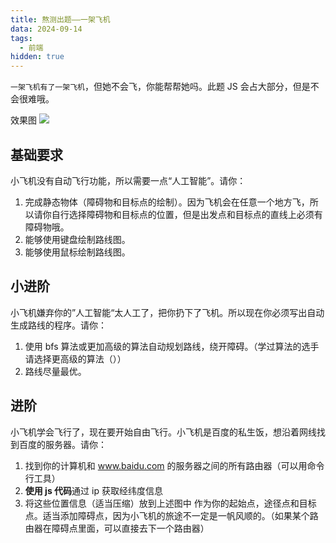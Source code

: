 ```yaml
---
title: 熬测出题——一架飞机
data: 2024-09-14
tags:
  - 前端
hidden: true
---
```

`一架飞机有了一架飞机`，但她不会飞，你能帮帮她吗。此题 JS 会占大部分，但是不会很难哦。

效果图
![](aoce2.gif)
## 基础要求
小飞机没有自动飞行功能，所以需要一点“人工智能”。请你：
1. 完成静态物体（障碍物和目标点的绘制）。因为飞机会在任意一个地方飞，所以请你自行选择障碍物和目标点的位置，但是出发点和目标点的直线上必须有障碍物哦。
2. 能够使用键盘绘制路线图。
3. 能够使用鼠标绘制路线图。

## 小进阶
小飞机嫌弃你的”人工智能“太人工了，把你扔下了飞机。所以现在你必须写出自动生成路线的程序。请你：
1. 使用 bfs 算法或更加高级的算法自动规划路线，绕开障碍。（学过算法的选手请选择更高级的算法（））
2. 路线尽量最优。

## 进阶
小飞机学会飞行了，现在要开始自由飞行。小飞机是百度的私生饭，想沿着网线找到百度的服务器。请你：
1. 找到你的计算机和 www.baidu.com 的服务器之间的所有路由器（可以用命令行工具）
2. **使用 js 代码**通过 ip 获取经纬度信息
3. 将这些位置信息（适当压缩）放到上述图中 作为你的起始点，途径点和目标点。适当添加障碍点，因为小飞机的旅途不一定是一帆风顺的。（如果某个路由器在障碍点里面，可以直接去下一个路由器）

